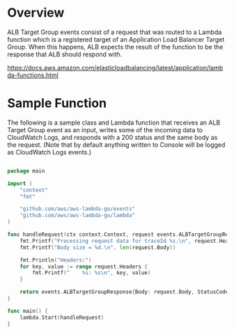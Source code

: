 # Overview

ALB Target Group events consist of a request that was routed to a Lambda function which is a registered target of an Application Load Balancer Target Group. When this happens, ALB expects the result of the function to be the response that ALB should respond with.

https://docs.aws.amazon.com/elasticloadbalancing/latest/application/lambda-functions.html

# Sample Function

The following is a sample class and Lambda function that receives an ALB Target Group event as an input, writes some of the incoming data to CloudWatch Logs, and responds with a 200 status and the same body as the request. (Note that by default anything written to Console will be logged as CloudWatch Logs events.)

```go

package main

import (
	"context"
	"fmt"

	"github.com/aws/aws-lambda-go/events"
	"github.com/aws/aws-lambda-go/lambda"
)

func handleRequest(ctx context.Context, request events.ALBTargetGroupRequest) (events.ALBTargetGroupResponse, error) {
	fmt.Printf("Processing request data for traceId %s.\n", request.Headers["x-amzn-trace-id"])
	fmt.Printf("Body size = %d.\n", len(request.Body))

	fmt.Println("Headers:")
	for key, value := range request.Headers {
		fmt.Printf("    %s: %s\n", key, value)
	}

	return events.ALBTargetGroupResponse{Body: request.Body, StatusCode: 200, StatusDescription: "200 OK", IsBase64Encoded: false, Headers: map[string]string{}}}, nil
}

func main() {
	lambda.Start(handleRequest)
}
```
